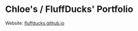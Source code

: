 # Chloe's / FluffDucks' Portfolio 

Website: <a href="fluffducks.github.io" target="_blank">fluffducks.github.io</a>
